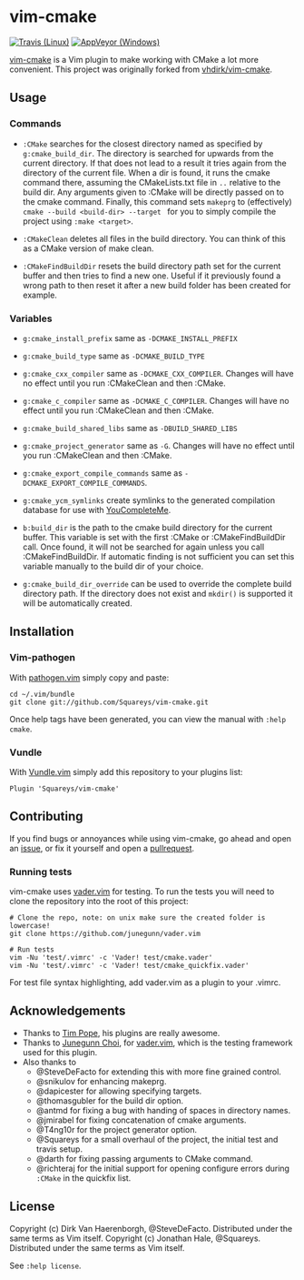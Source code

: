 # vim-cmake
[![Travis (Linux)](https://travis-ci.org/Squareys/vim-cmake.svg?branch=master)](https://travis-ci.org/Squareys/vim-cmake)
[![AppVeyor (Windows)](https://ci.appveyor.com/api/projects/status/8x1tk0wbu4564m43?svg=true)](https://ci.appveyor.com/project/Squareys/vim-cmake)

[vim-cmake](https://github.com/Squareys/vim-cmake) is a Vim plugin to make working with CMake a lot more convenient.
This project was originally forked from [vhdirk/vim-cmake](https://github.com/vhdirk/vim-cmake).

## Usage

### Commands

 * `:CMake` searches for the closest directory named as specified by `g:cmake_build_dir`.
The directory is searched for upwards from the current directory. If that does not lead to a result it tries again from the directory of the current file.
When a dir is found, it runs the cmake command there, assuming the CMakeLists.txt
file in `..` relative to the build dir.
Any arguments given to :CMake will be directly passed on to the cmake command.
Finally, this command sets `makeprg` to (effectively) `cmake --build <build-dir> --target ` for you to simply compile the project using `:make <target>`.

 * `:CMakeClean` deletes all files in the build directory. You can think of this as a CMake version of make clean.

 * `:CMakeFindBuildDir` resets the build directory path set for the current buffer and then tries to find a new one. Useful if it previously found a wrong path to then reset it after a new build folder has been created for example.

### Variables

 * `g:cmake_install_prefix` same as `-DCMAKE_INSTALL_PREFIX`

 * `g:cmake_build_type` same as `-DCMAKE_BUILD_TYPE`

 * `g:cmake_cxx_compiler` same as `-DCMAKE_CXX_COMPILER`. Changes will have no effect until you run :CMakeClean and then :CMake.

 * `g:cmake_c_compiler` same as `-DCMAKE_C_COMPILER`. Changes will have no effect until you run :CMakeClean and then :CMake.

 * `g:cmake_build_shared_libs` same as `-DBUILD_SHARED_LIBS`

 * `g:cmake_project_generator` same as `-G`. Changes will have no effect until you run :CMakeClean and then :CMake.

 * `g:cmake_export_compile_commands` same as `-DCMAKE_EXPORT_COMPILE_COMMANDS`.

 * `g:cmake_ycm_symlinks` create symlinks to the generated compilation database for use with [YouCompleteMe](https://github.com/Valloric/YouCompleteMe/).

 * `b:build_dir` is the path to the cmake build directory for the current buffer. This variable is set with the first :CMake or :CMakeFindBuildDir call. Once found, it will not be searched for again unless you call :CMakeFindBuildDir. If automatic finding is not sufficient you can set this variable manually to the build dir of your choice.

 * `g:cmake_build_dir_override` can be used to override the complete build directory path.  If the directory does not exist and `mkdir()` is supported it will be automatically created.

## Installation


### Vim-pathogen

With [pathogen.vim](https://github.com/tpope/vim-pathogen) simply copy and paste:

    cd ~/.vim/bundle
    git clone git://github.com/Squareys/vim-cmake.git

Once help tags have been generated, you can view the manual with
`:help cmake`.

### Vundle

With [Vundle.vim](https://github.com/VundleVim/Vundle.vim) simply add this repository to your plugins list:

    Plugin 'Squareys/vim-cmake'

## Contributing

If you find bugs or annoyances while using vim-cmake, go ahead and open an [issue](https://github.com/Squareys/vim-cmake/issues), or fix it yourself and open a [pullrequest](https://github.com/Squareys/vim-cmake/pulls).

### Running tests

vim-cmake uses [vader.vim](https://github.com/junegunn/vader.vim) for testing. To run the tests you will need to clone the repository into the root of this project:

```
# Clone the repo, note: on unix make sure the created folder is lowercase!
git clone https://github.com/junegunn/vader.vim

# Run tests
vim -Nu 'test/.vimrc' -c 'Vader! test/cmake.vader'
vim -Nu 'test/.vimrc' -c 'Vader! test/cmake_quickfix.vader'
```

For test file syntax highlighting, add vader.vim as a plugin to your .vimrc.

## Acknowledgements

 * Thanks to [Tim Pope](http://tpo.pe/), his plugins are really awesome.
 * Thanks to [Junegunn Choi](https://junegunn.kr/), for [vader.vim](https://github.com/junegunn/vader.vim), which is the testing framework used for this plugin.
 * Also thanks to
    * @SteveDeFacto for extending this with more fine grained control.
    * @snikulov for enhancing makeprg.
    * @dapicester for allowing specifying targets.
    * @thomasgubler for the build dir option.
    * @antmd for fixing a bug with handing of spaces in directory names.
    * @jmirabel for fixing concatenation of cmake arguments.
    * @T4ng10r for the project generator option.
    * @Squareys for a small overhaul of the project, the initial test and travis setup.
    * @darth for fixing passing arguments to CMake command.
    * @richteraj for the initial support for opening configure errors during `:CMake` in the quickfix list.

## License

Copyright (c) Dirk Van Haerenborgh, @SteveDeFacto. Distributed under the same terms as Vim itself.
Copyright (c) Jonathan Hale, @Squareys. Distributed under the same terms as Vim itself.

See `:help license`.
